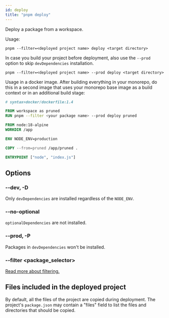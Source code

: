 ```yaml
---
id: deploy
title: "pnpm deploy"
---
```


Deploy a package from a workspace.

Usage:

```
pnpm --filter=<deployed project name> deploy <target directory>
```

In case you build your project before deployment, also use the `--prod` option to skip `devDependencies` installation.

```
pnpm --filter=<deployed project name> --prod deploy <target directory>
```

Usage in a docker image. After building everything in your monorepo, do this in a second image that uses your monorepo base image as a build context or in an additional build stage:

```Dockerfile
# syntax=docker/dockerfile:1.4

FROM workspace as pruned
RUN pnpm --filter <your package name> --prod deploy pruned

FROM node:18-alpine
WORKDIR /app

ENV NODE_ENV=production

COPY --from=pruned /app/pruned .

ENTRYPOINT ["node", "index.js"]
```

## Options

### --dev, -D

Only `devDependencies` are installed regardless of the `NODE_ENV`.

### --no-optional

`optionalDependencies` are not installed.

### --prod, -P

Packages in `devDependencies` won't be installed.

### --filter &lt;package_selector\>

[Read more about filtering.](../filtering.md)

## Files included in the deployed project

By default, all the files of the project are copied during deployment. The project's `package.json` may contain a "files" field to list the files and directories that should be copied.

